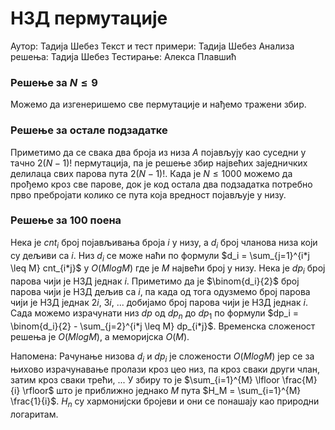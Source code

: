 # НЗД пермутације

Аутор: Тадија Шебез
Текст и тест примери: Тадија Шебез
Анализа решења: Тадија Шебез
Тестирање: Алекса Плавшић

### Решење за $N \leq 9$
Можемо да изгенеришемо све пермутације и нађемо тражени збир.

### Решење за остале подзадатке
Приметимо да се свака два броја из низа $A$ појављују као суседни у тачно $2 (N-1)!$ пермутација, па је решење збир највећих заједничких делилаца свих парова пута $2 (N-1)!$. Када је $N \leq 1000$ можемо да прођемо кроз све парове, док је код остала два подзадатка потребно прво пребројати колико се пута која вредност појављује у низу.

### Решење за 100 поена
Нека је $cnt_i$ број појављивања броја $i$ у низу, а $d_i$ број чланова низа који су дељиви са $i$. Низ $d_i$ се може наћи по формули $d_i = \sum_{j=1}^{i*j \leq M} cnt_{i*j}$ у $O(M log M)$ где је $M$ највећи број у низу. Нека је $dp_i$ број парова чији је НЗД једнак $i$. Приметимо да је $\binom{d_i}{2}$ број парова чији је НЗД дељив са $i$, па када од тога одузмемо број парова чији је НЗД једнак $2i$, $3i$, ... добијамо број парова чији је НЗД једнак $i$. Сада можемо израчунати низ $dp$ од $dp_n$ до $dp_1$ по формули $dp_i = \binom{d_i}{2} - \sum_{j=2}^{i*j \leq M} dp_{i*j}$. Временска сложеност решења је $O(M log M)$, а меморијска $O(M)$.

Напомена: Рачунање низова $d_i$ и $dp_i$ је сложености $O(M log M)$ јер се за њихово израчунавање пролази кроз цео низ, па кроз сваки други члан, затим кроз сваки трећи, ... У збиру то је $\sum_{i=1}^{M} \lfloor \frac{M}{i} \rfloor$ што је приближно једнако $M$ пута $H_M = \sum_{i=1}^{M} \frac{1}{i}$. $H_n$ су хармонијски бројеви и они се понашају као природни логаритам.